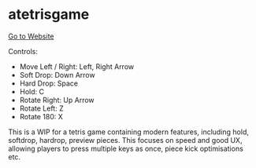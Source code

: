 # atetrisgame

[Go to Website]()

Controls:
* Move Left / Right: Left, Right Arrow
* Soft Drop: Down Arrow
* Hard Drop: Space
* Hold: C
* Rotate Right: Up Arrow
* Rotate Left: Z
* Rotate 180: X

This is a WIP for a tetris game containing modern features, including hold, softdrop, hardrop, preview pieces.
This focuses on speed and good UX, allowing players to press multiple keys as once, piece kick optimisations etc.
